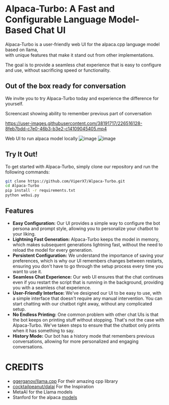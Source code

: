 # Alpaca-Turbo: A Fast and Configurable Language Model-Based Chat UI

Alpaca-Turbo is a user-friendly web UI for the alpaca.cpp language model based on llama,  
with unique features that make it stand out from other implementations.

The goal is to provide a seamless chat experience that is easy to configure and use, without sacrificing speed or functionality.

## Out of the box ready for conversation

We invite you to try Alpaca-Turbo today and experience the difference for yourself.

Screencast showing ability to remember previous part of conversation  


https://user-images.githubusercontent.com/38191717/226516128-8feb7bdd-c7e0-46b3-b3e2-c14109045405.mp4

Web UI to run alpaca model locally
![image](https://user-images.githubusercontent.com/38191717/226486832-9c774493-948a-4f90-96c9-695cee44b4c3.png)
![image](https://user-images.githubusercontent.com/38191717/226486862-2d59c18f-7b7a-4a9a-a54e-a3b3a0fd29ba.png)


## Try It Out!

To get started with Alpaca-Turbo, simply clone our repository and run the following commands:

```bash
git clone https://github.com/ViperX7/Alpaca-Turbo.git
cd Alpaca-Turbo
pip install -r requirements.txt
python webui.py
```

## Features

- **Easy Configuration:** Our UI provides a simple way to configure the bot persona and prompt style, allowing you to personalize your chatbot to your liking.
- **Lightning Fast Generation:** Alpaca-Turbo keeps the model in memory, which makes subsequent generations lightning fast, without the need to reload the model for every generation.
- **Persistent Configuration:** We understand the importance of saving your preferences, which is why our UI remembers changes between restarts, ensuring you don't have to go through the setup process every time you want to use it.
- **Seamless Chat Experience:** Our web UI ensures that the chat continues even if you restart the script that is running in the background, providing you with a seamless chat experience.
- **User-Friendly Interface:** We've designed our UI to be easy to use, with a simple interface that doesn't require any manual intervention. You can start chatting with our chatbot right away, without any complicated setup.
- **No Endless Printing:** One common problem with other chat UIs is that the bot keeps on printing stuff without stopping. That's not the case with Alpaca-Turbo. We've taken steps to ensure that the chatbot only prints when it has something to say.
- **History Mode:** Our bot has a history mode that remembers previous conversations, allowing for more personalized and engaging conversations.


# CREDITS

- [ggerganov/llama.cpp](https//github.com/ggerganov/llama.cpp) For their amazing cpp library
- [cocktailpeanut/dalai](https://github.com/cocktailpeanut/dalai) For the Inspiration
- MetaAI for the Llama models
- Stanford for the alpaca [models](https://github.com/tatsu-lab/stanford_alpaca) 






